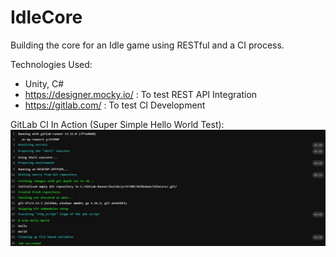 # IdleCore

Building the core for an Idle game using RESTful and a CI process.

Technologies Used:
- Unity, C#
- https://designer.mocky.io/ : To test REST API Integration
- https://gitlab.com/ : To test CI Development

GitLab CI In Action (Super Simple Hello World Test):
![GitLab CI Yml](https://github.com/Dkaban/IdleCore/blob/main/GitLab-CI.jpg)
